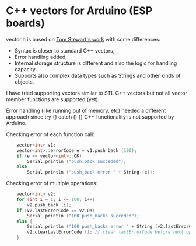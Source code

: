 # C++ vectors for Arduino (ESP boards)


vector.h is based on [Tom Stewart's work](https://github.com/tomstewart89/Vector) with some differences:


 - Syntax is closer to standard C++ vectors,
 - Error handling added,
 - Internal storage structure is different and also the logic for handling capacity,
 - Supports also complex data types such as Strings and other kinds of objects.


I have tried supporting vectors similar to STL C++ vectors but not all vector member functions are supported (yet). 

Error handling (like running out of memory, etc) needed a different approach since try {} catch () {} C++ functionality is not supported by Arduino. 


Checking error of each function call:

```C++
    vector<int> v1;
    vector<int>::errorCode e = v1.push_back (100);
    if (e == vector<int>::OK)
        Serial.println ("push_back succeded");
    else
        Serial.println ("push_back error " + String (e));
```

Checking error of multiple operations:

```C++
    vector<int> v2;
    for (int i = 1; i <= 100; i++)
        v2.push_back (i);
    if (v2.lastErrorCode == v2.OK)
        Serial.println ("100 push_backs succeded");
    else {
        Serial.println ("100 push_backs error " + String (v2.lastErrorCode));
        v2.clearLastErrorCode (); // clear lastErrorCode before next operations
    }
```
